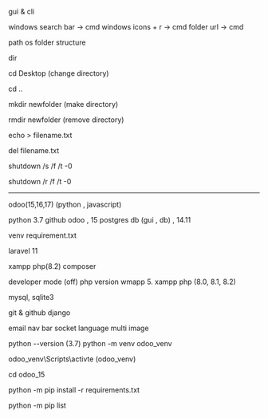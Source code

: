 gui & cli


windows search bar -> cmd
windows icons + r  -> cmd
folder url -> cmd

path
os folder structure

dir 

cd Desktop  (change directory)

cd .. 

mkdir newfolder (make directory)

rmdir newfolder (remove directory)

echo > filename.txt

del filename.txt

shutdown /s /f /t -0

shutdown /r /f /t -0

------------------------



odoo(15,16,17)
(python , javascript)

python 3.7
github odoo , 15
postgres db (gui , db) , 14.11

venv
requirement.txt


laravel 11

xampp php(8.2)
composer 

developer mode (off)
php version
    wmapp 5.
    xampp php (8.0, 8.1, 8.2)

mysql, sqlite3

git & github
django

email 
nav bar
socket
language
multi image


python --version (3.7)
python -m venv odoo_venv

odoo_venv\Scripts\activte
(odoo_venv)

cd odoo_15

python -m pip install -r requirements.txt

python -m pip list

